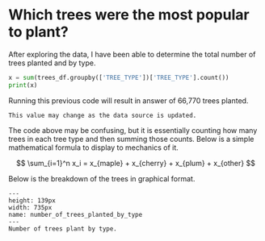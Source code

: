 # Which trees were the most popular to plant?

After exploring the data, I have been able to determine the total number of trees planted and by type.

```python
x = sum(trees_df.groupby(['TREE_TYPE'])['TREE_TYPE'].count())
print(x)
```
Running this previous code will result in answer of 66,770 trees planted.

```{note}
This value may change as the data source is updated.
```

The code above may be confusing, but it is essentially counting how many trees in each tree type and then summing those counts.  Below is a simple mathematical formula to display to mechanics of it.

$$
\sum_{i=1}^n x_i = x_{maple} + x_{cherry} + x_{plum} + x_{other}
$$

Below is the breakdown of the trees in graphical format.


```{figure} https://github.com/klew-pdot/fptrees/blob/main/images/number_of_trees_planted_by_type.png?raw=true
---
height: 139px
width: 735px
name: number_of_trees_planted_by_type
---
Number of trees plant by type.
```